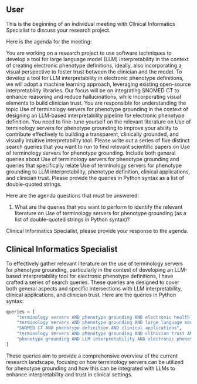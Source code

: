 ## User

This is the beginning of an individual meeting with Clinical Informatics Specialist to discuss your research project.

Here is the agenda for the meeting:

You are working on a research project to use software techniques to develop a tool for large language model (LLM) interpretability in the context of creating electronic phenotype definitions, ideally, also incorporating a visual perspective to foster trust between the clinician and the model. To develop a tool for LLM interpretability in electronic phenotype definitions, we will adopt a machine learning approach, leveraging existing open-source interpretability libraries. Our focus will be on integrating SNOMED CT to enhance reasoning and reduce hallucinations, while incorporating visual elements to build clinician trust.
                You are responsible for understanding the topic Use of terminology servers for phenotype grounding in the context of designing an LLM-based interpretability pipeline for electronic phenotype definition.
                You need to fine-tune yourself on the relevant literature on Use of terminology servers for phenotype grounding to improve your ability to contribute effectively to building a transparent, clinically grounded, and visually intuitive interpretability tool.
                Please write out a series of five distinct search queries that you want to run to find relevant scientific papers on Use of terminology servers for phenotype grounding. Include both general queries about Use of terminology servers for phenotype grounding and queries that specifically relate Use of terminology servers for phenotype grounding to LLM interpretability, phenotype definition, clinical applications, and clinician trust.
                Please provide the queries in Python syntax as a list of double-quoted strings.

Here are the agenda questions that must be answered:

1. What are the queries that you want to perform to identify the relevant literature on Use of terminology servers for phenotype grounding (as a list of double-quoted strings in Python syntax)?

Clinical Informatics Specialist, please provide your response to the agenda.

## Clinical Informatics Specialist

To effectively gather relevant literature on the use of terminology servers for phenotype grounding, particularly in the context of developing an LLM-based interpretability tool for electronic phenotype definitions, I have crafted a series of search queries. These queries are designed to cover both general aspects and specific intersections with LLM interpretability, clinical applications, and clinician trust. Here are the queries in Python syntax:

```python
queries = [
    "terminology servers AND phenotype grounding AND electronic health records",
    "terminology servers AND phenotype grounding AND large language models AND interpretability",
    "SNOMED CT AND phenotype definition AND clinical applications",
    "terminology servers AND phenotype grounding AND clinician trust AND visual interpretability",
    "phenotype grounding AND LLM interpretability AND electronic phenotype definitions"
]
```

These queries aim to provide a comprehensive overview of the current research landscape, focusing on how terminology servers can be utilized for phenotype grounding and how this can be integrated with LLMs to enhance interpretability and trust in clinical settings.

